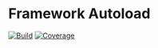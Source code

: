 # Framework Autoload

[![Build](https://gitlab.com/the-framework/autoload/badges/master/build.svg)](https://gitlab.com/the-framework/autoload/-/jobs)
[![Coverage](https://gitlab.com/the-framework/autoload/badges/master/coverage.svg?job=test:php7.3)](https://the-framework.gitlab.io/autoload)
